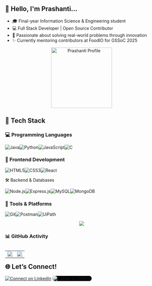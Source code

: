 ## 👋 Hello, I'm Prashanti...
- 🎓 Final-year Information Science & Engineering student
- 💻 Full Stack Developer | Open Source Contributor
- 🌱 Passionate about solving real-world problems through innovation
- ✨ Currently mentoring contributors at FoodIO for GSSoC 2025
<p align="center"><img src="https://github.com/user-attachments/assets/9b4aed3e-8d29-4eca-9833-034f49386bec" width="200" alt="Prashanti Profile"/></p>

## 🚀 Tech Stack  
### 💻 Programming Languages  
<p align="left"><img src="https://img.icons8.com/color/48/000000/java-coffee-cup-logo.png" title="Java" /><img src="https://img.icons8.com/color/48/000000/python.png" title="Python" /><img src="https://img.icons8.com/color/48/000000/javascript--v1.png" title="JavaScript" /><img src="https://img.icons8.com/color/48/000000/c-programming.png" title="C" /></p>

### 🎨 Frontend Development  
<p align="left"><img src="https://img.icons8.com/color/48/html-5--v1.png" title="HTML5" /><img src="https://img.icons8.com/color/48/css3.png" title="CSS3" /><img src="https://img.icons8.com/officel/48/react.png" title="React" /></p

## 🛠️ Backend & Databases  
<p align="left"><img src="https://img.icons8.com/color/48/nodejs.png" title="Node.js" /><img src="https://img.icons8.com/fluency/48/express-js.png" title="Express.js" /><img src="https://img.icons8.com/color/48/mysql-logo.png" title="MySQL" /><img src="https://img.icons8.com/color/48/mongodb.png" title="MongoDB" /></p>

### 🔧 Tools & Platforms  
<p align="left"><img src="https://img.icons8.com/color/48/git.png" title="Git" /><img src="https://img.icons8.com/dusk/48/postman-api.png" title="Postman" /><img src="https://img.icons8.com/color/48/uipath.png" title="UiPath" /></p>

<p align="center">
  <img src="https://readme-typing-svg.herokuapp.com?font=Fira+Code&size=22&duration=3000&pause=1000&color=00F7FF&center=true&vCenter=true&width=500&lines=Strive+for+progress+not+perfection.;Keep+building+and+keep+learning!" />
</p>

### 📊 GitHub Activity
<table align="left"><tr><td><img src="https://github-streak-stats-ruby.vercel.app/?user=Prashanti-Hebbar&theme=tokyonight&hide_border=true" /></td><td><img src="https://awesome-github-stats.azurewebsites.net/user-stats/Prashanti-Hebbar?cardType=octocat&theme=tokyonight&preferLogin=false&Border=%23DD272700" /></td></tr></table>


## 🌐 Let’s Connect!
<p align="left"><a href="https://linkedin.com/in/prashanti-hebbar-205a51282" target="_blank"><img src="https://img.icons8.com/color/48/linkedin.png" title="Connect on LinkedIn" /></a>  <a href="https://github.com/Prashanti-Hebbar" target="_blank"><img src="https://img.icons8.com/ios-filled/48/ffffff/github.png" title="Follow on GitHub" style="background-color:#000; border-radius:8px;" /></a></p>
